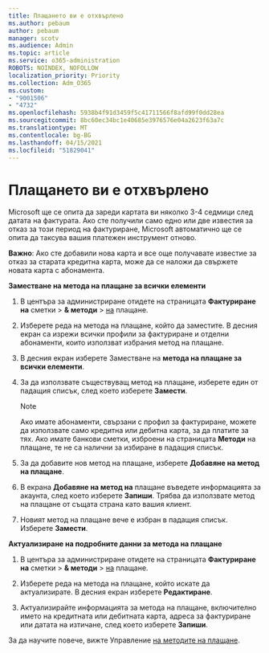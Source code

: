 ```yaml
---
title: Плащането ви е отхвърлено
ms.author: pebaum
author: pebaum
manager: scotv
ms.audience: Admin
ms.topic: article
ms.service: o365-administration
ROBOTS: NOINDEX, NOFOLLOW
localization_priority: Priority
ms.collection: Adm_O365
ms.custom:
- "9001506"
- "4732"
ms.openlocfilehash: 5938b4f91d3459f5c41711566f8afd99f0dd28ea
ms.sourcegitcommit: 8bc60ec34bc1e40685e3976576e04a2623f63a7c
ms.translationtype: MT
ms.contentlocale: bg-BG
ms.lasthandoff: 04/15/2021
ms.locfileid: "51829041"
---
```

# <a name="your-payment-was-declined"></a>Плащането ви е отхвърлено

Microsoft ще се опита да зареди картата ви няколко 3-4 седмици след датата на фактурата.  Ако сте получили само едно или две известия за отказ за този период на фактуриране, Microsoft автоматично ще се опита да таксува вашия платежен инструмент отново.  

**Важно**: Ако сте добавили нова карта и все още получавате известие за отказ за старата кредитна карта, може да се наложи да свържете новата карта с абонамента.

**Заместване на метода на плащане за всички елементи**

1. В центъра за администриране отидете на страницата **Фактуриране на** сметки  >  **& методи**  >  [на](https://go.microsoft.com/fwlink/p/?linkid=2018806) плащане.

2. Изберете реда на метода на плащане, който да заместите. В десния екран са изрежи всички профили за фактуриране и отделни абонаменти, които използват избрания метод на плащане.

3. В десния екран изберете Заместване на **метода на плащане за всички елементи**.

4. За да използвате съществуващ метод на плащане, изберете един от падащия списък, след което изберете **Замести**.

    > [!NOTE]
    > Ако имате абонаменти, свързани с профил за фактуриране, можете да използвате само кредитна или дебитна карта, за да платите за тях. Ако имате банкови сметки, изброени на страницата **Методи** на плащане, те не са налични за избиране в падащия списък.

5. За да добавите нов метод на плащане, изберете **Добавяне на метод на плащане**.

6. В екрана **Добавяне на метод на** плащане въведете информацията за акаунта, след което изберете **Запиши**. Трябва да използвате метод на плащане от същата страна като вашия клиент.

7. Новият метод на плащане вече е избран в падащия списък. Изберете **Замести**.

**Актуализиране на подробните данни за метода на плащане**

1. В центъра за администриране отидете на страницата **Фактуриране на** сметки  >  **& методи**  >  [на](https://go.microsoft.com/fwlink/p/?linkid=2018806) плащане.

2. Изберете реда на метода на плащане, който искате да актуализирате. В десния екран изберете **Редактиране**.

3. Актуализирайте информацията за метода на плащане, включително името на кредитната или дебитната карта, адреса за фактуриране или датата на изтичане, след което изберете **Запиши**.

За да научите повече, вижте Управление [на методите на плащане](https://docs.microsoft.com/microsoft-365/commerce/billing-and-payments/manage-payment-methods).